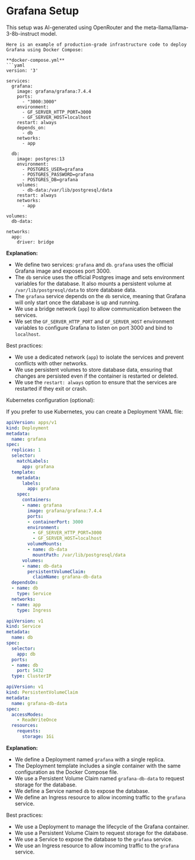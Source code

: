 # Grafana Setup

This setup was AI-generated using OpenRouter and the meta-llama/llama-3-8b-instruct model.

```
Here is an example of production-grade infrastructure code to deploy Grafana using Docker Compose:

**docker-compose.yml**
```yaml
version: '3'

services:
  grafana:
    image: grafana/grafana:7.4.4
    ports:
      - "3000:3000"
    environment:
      - GF_SERVER_HTTP_PORT=3000
      - GF_SERVER_HOST=localhost
    restart: always
    depends_on:
      - db
    networks:
      - app

  db:
    image: postgres:13
    environment:
      - POSTGRES_USER=grafana
      - POSTGRES_PASSWORD=grafana
      - POSTGRES_DB=grafana
    volumes:
      - db-data:/var/lib/postgresql/data
    restart: always
    networks:
      - app

volumes:
  db-data:

networks:
  app:
    driver: bridge
```
**Explanation:**

* We define two services: `grafana` and `db`. `grafana` uses the official Grafana image and exposes port 3000.
* The `db` service uses the official Postgres image and sets environment variables for the database. It also mounts a persistent volume at `/var/lib/postgresql/data` to store database data.
* The `grafana` service depends on the `db` service, meaning that Grafana will only start once the database is up and running.
* We use a bridge network (`app`) to allow communication between the services.
* We set the `GF_SERVER_HTTP_PORT` and `GF_SERVER_HOST` environment variables to configure Grafana to listen on port 3000 and bind to `localhost`.

Best practices:

* We use a dedicated network (`app`) to isolate the services and prevent conflicts with other networks.
* We use persistent volumes to store database data, ensuring that changes are persisted even if the container is restarted or deleted.
* We use the `restart: always` option to ensure that the services are restarted if they exit or crash.

Kubernetes configuration (optional):

If you prefer to use Kubernetes, you can create a Deployment YAML file:
```yaml
apiVersion: apps/v1
kind: Deployment
metadata:
  name: grafana
spec:
  replicas: 1
  selector:
    matchLabels:
      app: grafana
  template:
    metadata:
      labels:
        app: grafana
    spec:
      containers:
      - name: grafana
        image: grafana/grafana:7.4.4
        ports:
        - containerPort: 3000
        environment:
          - GF_SERVER_HTTP_PORT=3000
          - GF_SERVER_HOST=localhost
        volumeMounts:
        - name: db-data
          mountPath: /var/lib/postgresql/data
      volumes:
      - name: db-data
        persistentVolumeClaim:
          claimName: grafana-db-data
  dependsOn:
  - name: db
    type: Service
  networks:
  - name: app
    type: Ingress

apiVersion: v1
kind: Service
metadata:
  name: db
spec:
  selector:
    app: db
  ports:
  - name: db
    port: 5432
  type: ClusterIP

apiVersion: v1
kind: PersistentVolumeClaim
metadata:
  name: grafana-db-data
spec:
  accessModes:
    - ReadWriteOnce
  resources:
    requests:
      storage: 1Gi
```
**Explanation:**

* We define a Deployment named `grafana` with a single replica.
* The Deployment template includes a single container with the same configuration as the Docker Compose file.
* We use a Persistent Volume Claim named `grafana-db-data` to request storage for the database.
* We define a Service named `db` to expose the database.
* We define an Ingress resource to allow incoming traffic to the `grafana` service.

Best practices:

* We use a Deployment to manage the lifecycle of the Grafana container.
* We use a Persistent Volume Claim to request storage for the database.
* We use a Service to expose the database to the `grafana` service.
* We use an Ingress resource to allow incoming traffic to the `grafana` service.
```

